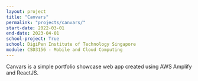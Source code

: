 ```yaml
---
layout: project
title: "Canvars"
permalink: "projects/canvars/"
start-date: 2022-03-01
end-date: 2023-04-01
school-project: True
school: DigiPen Institute of Technology Singapore
module: CSD3156 - Mobile and Cloud Computing 
---
```


Canvars is a simple portfolio showcase web app created using AWS Amplify and ReactJS.